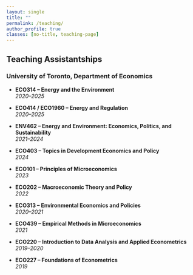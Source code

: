```yaml
---
layout: single
title: ""
permalink: /teaching/
author_profile: true
classes: [no-title, teaching-page]
---
```


## Teaching Assistantships

### University of Toronto, Department of Economics

- **ECO314 – Energy and the Environment**  
  *2020–2025*

- **ECO414 / ECO1960 – Energy and Regulation**  
  *2020–2025*

- **ENV462 – Energy and Environment: Economics, Politics, and Sustainability**  
  *2021–2024*

- **ECO403 – Topics in Development Economics and Policy**  
  *2024*

- **ECO101 – Principles of Microeconomics**  
  *2023*

- **ECO202 – Macroeconomic Theory and Policy**  
  *2022*

- **ECO313 – Environmental Economics and Policies**  
  *2020–2021*

- **ECO439 – Empirical Methods in Microeconomics**  
  *2021*

- **ECO220 – Introduction to Data Analysis and Applied Econometrics**  
  *2019–2020*

- **ECO227 – Foundations of Econometrics**  
  *2019*

